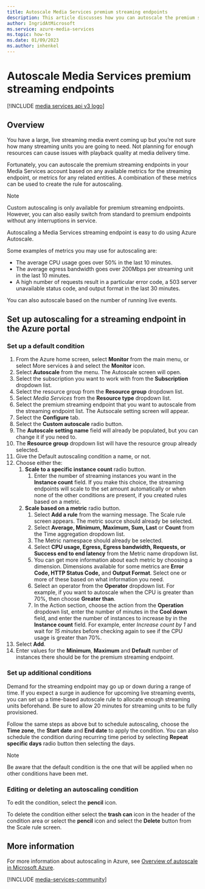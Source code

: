 ```yaml
---
title: Autoscale Media Services premium streaming endpoints
description: This article discusses how you can autoscale the premium streaming endpoints in your Media Services account based on any available metrics for the streaming endpoint, or metrics for any related entities.
author: IngridAtMicrosoft
ms.service: azure-media-services
ms.topic: how-to
ms.date: 01/09/2023
ms.author: inhenkel
---
```


# Autoscale Media Services premium streaming endpoints

[!INCLUDE [media services api v3 logo](./includes/v3-hr.md)]

## Overview

You have a large, live streaming media event coming up but you’re not sure how
many streaming units you are going to need. Not planning for enough resources
can cause issues with playback quality at media delivery time.

Fortunately, you can autoscale the premium streaming endpoints in your Media
Services account based on any available metrics for the streaming endpoint, or
metrics for any related entities. A combination of these metrics can be used to
create the rule for autoscaling.

> [!NOTE]
> Custom autoscaling is only available for premium streaming endpoints. However, you can also easily switch from standard to premium endpoints without any interruptions in service.

Autoscaling a Media Services streaming endpoint is easy to do using Azure
Autoscale.

Some examples of metrics you may use for autoscaling are:

- The average CPU usage goes over 50% in the last 10 minutes.
- The average egress bandwidth goes over 200Mbps per streaming unit in the last 10 minutes.
- A high number of requests result in a particular error code, a 503 server unavailable status code, and output format in the last 30 minutes.

You can also autoscale based on the number of running live events.

## Set up autoscaling for a streaming endpoint in the Azure portal

### Set up a default condition

1. From the Azure home screen, select **Monitor** from the main menu, or select
    More services à and select the **Monitor** icon.
1. Select **Autoscale** from the menu. The Autoscale screen will open.
1. Select the subscription you want to work with from the **Subscription**
    dropdown list.
1. Select the resource group from the **Resource group** dropdown list.
1. Select *Media Services* from the **Resource type** dropdown list.
1. Select the premium streaming endpoint that you want to autoscale from the streaming endpoint list. The Autsocale setting screen will appear.
1. Select the **Configure** tab.
1. Select the **Custom autoscale** radio button.
1. The **Autoscale setting name** field will already be populated, but you can change it if you need to.
1. The **Resource group** dropdown list will have the resource group already
    selected.
1. Give the Default autoscaling condition a name, or not.
1. Choose either the:
    1. **Scale to a specific instance count** radio button.
        1. Enter the number of streaming instances you want in the **Instance
            count** field. If you make this choice, the streaming endpoints will
            scale to the set amount automatically or when none of the other
            conditions are present, if you created rules based on a metric.
    1. **Scale based on a metric** radio button.
        1. Select **Add a rule** from the warning message. The Scale rule
            screen appears. The metric source should already be selected.
        1. Select **Average, Minimum, Maximum, Sum, Last** or **Count** from the Time aggregation dropdown list.
        1. The Metric namespace should already be selected.
        1. Select **CPU usage, Egress, Egress bandwidth, Requests, or Success end to end latency** from the Metric name dropdown list.
        1. You can get more information about each metric by choosing a dimension. Dimensions available for some metrics are **Error Code, HTTP Status Code,** and **Output Format**. Select one or more of these based on what information you need.
        1. Select an operator from the **Operator** dropdown list. For example, if you want to autoscale when the CPU is greater than 70%, then choose **Greater than**.
        1. In the Action section, choose the action from the **Operation** dropdown list, enter the number of minutes in the **Cool down** field, and enter the number of instances to increase by in the **Instance count** field. For example, enter *Increase count by 1* and wait for *15 minutes* before checking again to see if the CPU usage is greater than 70%.
1. Select **Add**.
1. Enter values for the **Minimum**, **Maximum** and **Default** number of instances there should be for the premium streaming endpoint.

### Set up additional conditions

Demand for the streaming endpoint may go up or down during a range of time. If
you expect a surge in audience for upcoming live streaming events, you can set
up a time-based autoscale rule to allocate enough streaming units beforehand. Be
sure to allow 20 minutes for streaming units to be fully provisioned.

Follow the same steps as above but to schedule autoscaling, choose the **Time
zone**, the **Start date** and **End date** to apply the condition. You can also
schedule the condition during recurring time period by selecting **Repeat
specific days** radio button then selecting the days.

> [!NOTE]
> Be aware that the default condition is the one that will be applied when no other conditions have been met.

### Editing or deleting an autoscaling condition

To edit the condition, select the **pencil** icon.

To delete the condition either select the **trash can** icon in the header of
the condition area or select the **pencil** icon and select the **Delete**
button from the Scale rule screen.

## More information

For more information about autoscaling in Azure, see [Overview of autoscale in
Microsoft
Azure](/azure/azure-monitor/autoscale/autoscale-overview).

[!INCLUDE [media-services-community](includes/media-services-community.md)]
